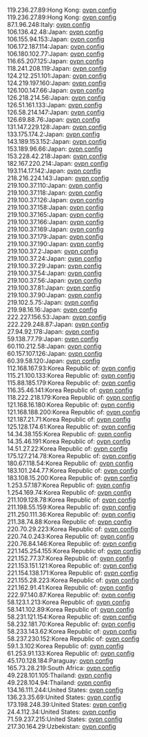 119.236.27.89:Hong Kong: [ovpn config](vpn/119_236_27_89.ovpn)  
119.236.27.89:Hong Kong: [ovpn config](vpn/119_236_27_89.ovpn)  
87.1.96.248:Italy: [ovpn config](vpn/87_1_96_248.ovpn)  
106.136.42.48:Japan: [ovpn config](vpn/106_136_42_48.ovpn)  
106.155.94.153:Japan: [ovpn config](vpn/106_155_94_153.ovpn)  
106.172.187.114:Japan: [ovpn config](vpn/106_172_187_114.ovpn)  
106.180.102.77:Japan: [ovpn config](vpn/106_180_102_77.ovpn)  
116.65.207.125:Japan: [ovpn config](vpn/116_65_207_125.ovpn)  
118.241.208.119:Japan: [ovpn config](vpn/118_241_208_119.ovpn)  
124.212.251.101:Japan: [ovpn config](vpn/124_212_251_101.ovpn)  
124.219.197.160:Japan: [ovpn config](vpn/124_219_197_160.ovpn)  
126.100.147.66:Japan: [ovpn config](vpn/126_100_147_66.ovpn)  
126.218.214.56:Japan: [ovpn config](vpn/126_218_214_56.ovpn)  
126.51.161.133:Japan: [ovpn config](vpn/126_51_161_133.ovpn)  
126.58.214.147:Japan: [ovpn config](vpn/126_58_214_147.ovpn)  
126.69.88.76:Japan: [ovpn config](vpn/126_69_88_76.ovpn)  
131.147.229.128:Japan: [ovpn config](vpn/131_147_229_128.ovpn)  
133.175.174.2:Japan: [ovpn config](vpn/133_175_174_2.ovpn)  
143.189.153.152:Japan: [ovpn config](vpn/143_189_153_152.ovpn)  
153.189.96.66:Japan: [ovpn config](vpn/153_189_96_66.ovpn)  
153.228.42.218:Japan: [ovpn config](vpn/153_228_42_218.ovpn)  
182.167.220.214:Japan: [ovpn config](vpn/182_167_220_214.ovpn)  
193.114.17.142:Japan: [ovpn config](vpn/193_114_17_142.ovpn)  
218.216.224.143:Japan: [ovpn config](vpn/218_216_224_143.ovpn)  
219.100.37.110:Japan: [ovpn config](vpn/219_100_37_110.ovpn)  
219.100.37.118:Japan: [ovpn config](vpn/219_100_37_118.ovpn)  
219.100.37.126:Japan: [ovpn config](vpn/219_100_37_126.ovpn)  
219.100.37.158:Japan: [ovpn config](vpn/219_100_37_158.ovpn)  
219.100.37.165:Japan: [ovpn config](vpn/219_100_37_165.ovpn)  
219.100.37.166:Japan: [ovpn config](vpn/219_100_37_166.ovpn)  
219.100.37.169:Japan: [ovpn config](vpn/219_100_37_169.ovpn)  
219.100.37.179:Japan: [ovpn config](vpn/219_100_37_179.ovpn)  
219.100.37.190:Japan: [ovpn config](vpn/219_100_37_190.ovpn)  
219.100.37.2:Japan: [ovpn config](vpn/219_100_37_2.ovpn)  
219.100.37.24:Japan: [ovpn config](vpn/219_100_37_24.ovpn)  
219.100.37.29:Japan: [ovpn config](vpn/219_100_37_29.ovpn)  
219.100.37.54:Japan: [ovpn config](vpn/219_100_37_54.ovpn)  
219.100.37.56:Japan: [ovpn config](vpn/219_100_37_56.ovpn)  
219.100.37.81:Japan: [ovpn config](vpn/219_100_37_81.ovpn)  
219.100.37.90:Japan: [ovpn config](vpn/219_100_37_90.ovpn)  
219.102.5.75:Japan: [ovpn config](vpn/219_102_5_75.ovpn)  
219.98.16.16:Japan: [ovpn config](vpn/219_98_16_16.ovpn)  
222.227.156.53:Japan: [ovpn config](vpn/222_227_156_53.ovpn)  
222.229.248.87:Japan: [ovpn config](vpn/222_229_248_87.ovpn)  
27.94.92.178:Japan: [ovpn config](vpn/27_94_92_178.ovpn)  
59.138.77.79:Japan: [ovpn config](vpn/59_138_77_79.ovpn)  
60.110.212.58:Japan: [ovpn config](vpn/60_110_212_58.ovpn)  
60.157.107.126:Japan: [ovpn config](vpn/60_157_107_126.ovpn)  
60.39.58.120:Japan: [ovpn config](vpn/60_39_58_120.ovpn)  
112.168.167.93:Korea Republic of: [ovpn config](vpn/112_168_167_93.ovpn)  
115.21.100.133:Korea Republic of: [ovpn config](vpn/115_21_100_133.ovpn)  
115.88.185.179:Korea Republic of: [ovpn config](vpn/115_88_185_179.ovpn)  
116.35.46.141:Korea Republic of: [ovpn config](vpn/116_35_46_141.ovpn)  
118.222.218.179:Korea Republic of: [ovpn config](vpn/118_222_218_179.ovpn)  
121.168.16.180:Korea Republic of: [ovpn config](vpn/121_168_16_180.ovpn)  
121.168.188.200:Korea Republic of: [ovpn config](vpn/121_168_188_200.ovpn)  
121.187.21.71:Korea Republic of: [ovpn config](vpn/121_187_21_71.ovpn)  
125.128.174.61:Korea Republic of: [ovpn config](vpn/125_128_174_61.ovpn)  
14.34.38.155:Korea Republic of: [ovpn config](vpn/14_34_38_155.ovpn)  
14.35.46.191:Korea Republic of: [ovpn config](vpn/14_35_46_191.ovpn)  
14.51.27.22:Korea Republic of: [ovpn config](vpn/14_51_27_22.ovpn)  
175.127.214.78:Korea Republic of: [ovpn config](vpn/175_127_214_78.ovpn)  
180.67.118.54:Korea Republic of: [ovpn config](vpn/180_67_118_54.ovpn)  
183.101.244.77:Korea Republic of: [ovpn config](vpn/183_101_244_77.ovpn)  
183.108.15.200:Korea Republic of: [ovpn config](vpn/183_108_15_200.ovpn)  
1.253.57.187:Korea Republic of: [ovpn config](vpn/1_253_57_187.ovpn)  
1.254.169.74:Korea Republic of: [ovpn config](vpn/1_254_169_74.ovpn)  
211.109.128.78:Korea Republic of: [ovpn config](vpn/211_109_128_78.ovpn)  
211.198.55.159:Korea Republic of: [ovpn config](vpn/211_198_55_159.ovpn)  
211.250.111.36:Korea Republic of: [ovpn config](vpn/211_250_111_36.ovpn)  
211.38.74.88:Korea Republic of: [ovpn config](vpn/211_38_74_88.ovpn)  
220.70.29.223:Korea Republic of: [ovpn config](vpn/220_70_29_223.ovpn)  
220.74.0.243:Korea Republic of: [ovpn config](vpn/220_74_0_243.ovpn)  
220.76.84.146:Korea Republic of: [ovpn config](vpn/220_76_84_146.ovpn)  
221.145.254.155:Korea Republic of: [ovpn config](vpn/221_145_254_155.ovpn)  
221.152.77.37:Korea Republic of: [ovpn config](vpn/221_152_77_37.ovpn)  
221.153.151.121:Korea Republic of: [ovpn config](vpn/221_153_151_121.ovpn)  
221.154.138.171:Korea Republic of: [ovpn config](vpn/221_154_138_171.ovpn)  
221.155.28.223:Korea Republic of: [ovpn config](vpn/221_155_28_223.ovpn)  
221.162.91.41:Korea Republic of: [ovpn config](vpn/221_162_91_41.ovpn)  
222.97.140.87:Korea Republic of: [ovpn config](vpn/222_97_140_87.ovpn)  
58.123.1.213:Korea Republic of: [ovpn config](vpn/58_123_1_213.ovpn)  
58.141.102.89:Korea Republic of: [ovpn config](vpn/58_141_102_89.ovpn)  
58.231.121.154:Korea Republic of: [ovpn config](vpn/58_231_121_154.ovpn)  
58.232.181.70:Korea Republic of: [ovpn config](vpn/58_232_181_70.ovpn)  
58.233.143.62:Korea Republic of: [ovpn config](vpn/58_233_143_62.ovpn)  
58.237.230.152:Korea Republic of: [ovpn config](vpn/58_237_230_152.ovpn)  
59.1.3.102:Korea Republic of: [ovpn config](vpn/59_1_3_102.ovpn)  
61.253.91.133:Korea Republic of: [ovpn config](vpn/61_253_91_133.ovpn)  
45.170.128.184:Paraguay: [ovpn config](vpn/45_170_128_184.ovpn)  
165.73.28.219:South Africa: [ovpn config](vpn/165_73_28_219.ovpn)  
49.228.101.105:Thailand: [ovpn config](vpn/49_228_101_105.ovpn)  
49.228.104.94:Thailand: [ovpn config](vpn/49_228_104_94.ovpn)  
134.16.111.244:United States: [ovpn config](vpn/134_16_111_244.ovpn)  
136.23.35.69:United States: [ovpn config](vpn/136_23_35_69.ovpn)  
173.198.248.39:United States: [ovpn config](vpn/173_198_248_39.ovpn)  
24.4.112.34:United States: [ovpn config](vpn/24_4_112_34.ovpn)  
71.59.237.215:United States: [ovpn config](vpn/71_59_237_215.ovpn)  
217.30.164.29:Uzbekistan: [ovpn config](vpn/217_30_164_29.ovpn)  
